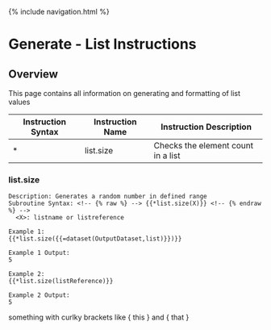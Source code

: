 {% include navigation.html %}

# Generate - List Instructions
## Overview
This page contains all information on generating and formatting of list values

|Instruction Syntax| Instruction Name| Instruction Description|
|------------------|-----------------|------------------------|
|* |list.size|Checks the element count in a list|


### list.size
```
Description: Generates a random number in defined range
Subroutine Syntax: <!-- {% raw %} --> {{*list.size(X)}} <!-- {% endraw %} -->
  <X>: listname or listreference

Example 1:
{{*list.size({{=dataset(OutputDataset,list)}})}}

Example 1 Output:
5

Example 2:
{{*list.size(listReference)}}

Example 2 Output:
5
```


<!-- {% raw %} -->
something with curlky brackets like { this } and { that }
<!-- {% endraw %} -->

